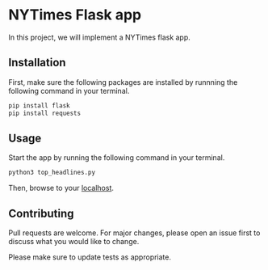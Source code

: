 # NYTimes Flask app

In this project, we will implement a NYTimes flask app.

## Installation

First, make sure the following packages are installed by runnning the following command in your terminal.
```bash
pip install flask
pip install requests
```

## Usage

Start the app by running the following command in your terminal.

```bash
python3 top_headlines.py
```

Then, browse to your [localhost](http://127.0.0.1:5000/).

## Contributing

Pull requests are welcome. For major changes, please open an issue first
to discuss what you would like to change.

Please make sure to update tests as appropriate.
